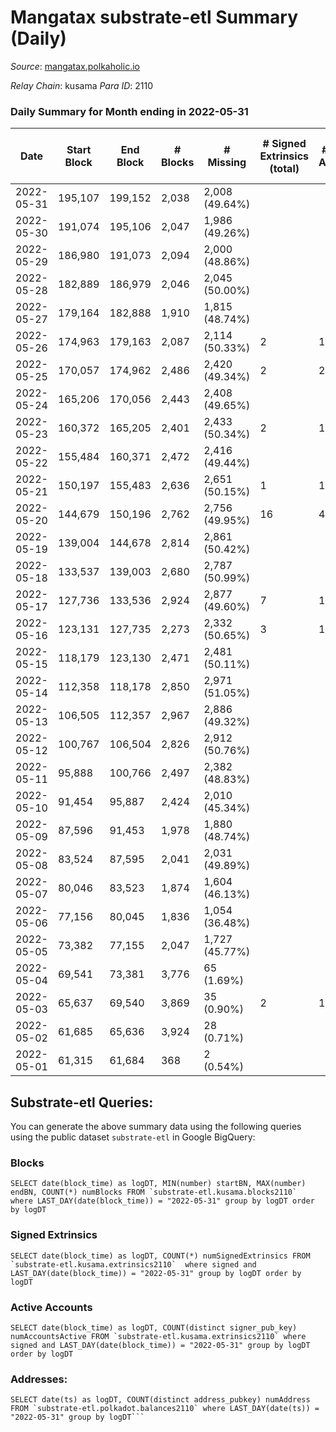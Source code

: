 # Mangatax substrate-etl Summary (Daily)

_Source_: [mangatax.polkaholic.io](https://mangatax.polkaholic.io)

*Relay Chain*: kusama
*Para ID*: 2110



### Daily Summary for Month ending in 2022-05-31


| Date | Start Block | End Block | # Blocks | # Missing | # Signed Extrinsics (total) | # Active Accounts | # Addresses with Balances | # Events | # Transfers | # XCM Transfers In | # XCM Transfers Out |
| ---- | ----------- | --------- | -------- | --------- | --------------------------- | ----------------- | ------------------------- | -------- | ----------- | ------------------ | ------------------- |
| 2022-05-31 | 195,107 | 199,152 | 2,038 | 2,008 (49.64%) |  |  | 12 | 4,100 |   |   |   |
| 2022-05-30 | 191,074 | 195,106 | 2,047 | 1,986 (49.26%) |  |  |  | 4,110 |   |   |   |
| 2022-05-29 | 186,980 | 191,073 | 2,094 | 2,000 (48.86%) |  |  |  | 4,217 |   |   |   |
| 2022-05-28 | 182,889 | 186,979 | 2,046 | 2,045 (50.00%) |  |  |  | 4,092 |   |   |   |
| 2022-05-27 | 179,164 | 182,888 | 1,910 | 1,815 (48.74%) |  |  |  | 3,832 |   |   |   |
| 2022-05-26 | 174,963 | 179,163 | 2,087 | 2,114 (50.33%) | 2 | 1 |  | 4,202 |   |   |   |
| 2022-05-25 | 170,057 | 174,962 | 2,486 | 2,420 (49.34%) | 2 | 2 |  | 5,015 |   |   |   |
| 2022-05-24 | 165,206 | 170,056 | 2,443 | 2,408 (49.65%) |  |  |  | 4,922 |   |   |   |
| 2022-05-23 | 160,372 | 165,205 | 2,401 | 2,433 (50.34%) | 2 | 1 |  | 4,848 |   |   |   |
| 2022-05-22 | 155,484 | 160,371 | 2,472 | 2,416 (49.44%) |  |  | 12 | 4,969 |   |   |   |
| 2022-05-21 | 150,197 | 155,483 | 2,636 | 2,651 (50.15%) | 1 | 1 |  | 5,288 |   |   |   |
| 2022-05-20 | 144,679 | 150,196 | 2,762 | 2,756 (49.95%) | 16 | 4 |  | 5,551 | 1  |   |   |
| 2022-05-19 | 139,004 | 144,678 | 2,814 | 2,861 (50.42%) |  |  |  | 5,637 |   |   |   |
| 2022-05-18 | 133,537 | 139,003 | 2,680 | 2,787 (50.99%) |  |  |  | 5,381 |   |   |   |
| 2022-05-17 | 127,736 | 133,536 | 2,924 | 2,877 (49.60%) | 7 | 1 |  | 5,885 | 1  |   |   |
| 2022-05-16 | 123,131 | 127,735 | 2,273 | 2,332 (50.65%) | 3 | 1 |  | 4,590 | 2  |   |   |
| 2022-05-15 | 118,179 | 123,130 | 2,471 | 2,481 (50.11%) |  |  |  | 4,963 |   |   |   |
| 2022-05-14 | 112,358 | 118,178 | 2,850 | 2,971 (51.05%) |  |  |  | 5,736 |   |   |   |
| 2022-05-13 | 106,505 | 112,357 | 2,967 | 2,886 (49.32%) |  |  |  | 5,955 |   |   |   |
| 2022-05-12 | 100,767 | 106,504 | 2,826 | 2,912 (50.76%) |  |  |  | 5,664 |   |   |   |
| 2022-05-11 | 95,888 | 100,766 | 2,497 | 2,382 (48.83%) |  |  |  | 5,012 |   |   |   |
| 2022-05-10 | 91,454 | 95,887 | 2,424 | 2,010 (45.34%) |  |  |  | 4,856 |   |   |   |
| 2022-05-09 | 87,596 | 91,453 | 1,978 | 1,880 (48.74%) |  |  |  | 3,974 |   |   |   |
| 2022-05-08 | 83,524 | 87,595 | 2,041 | 2,031 (49.89%) |  |  |  | 4,103 |   |   |   |
| 2022-05-07 | 80,046 | 83,523 | 1,874 | 1,604 (46.13%) |  |  |  | 3,748 |   |   |   |
| 2022-05-06 | 77,156 | 80,045 | 1,836 | 1,054 (36.48%) |  |  |  | 3,681 |   |   |   |
| 2022-05-05 | 73,382 | 77,155 | 2,047 | 1,727 (45.77%) |  |  |  | 4,112 |   |   |   |
| 2022-05-04 | 69,541 | 73,381 | 3,776 | 65 (1.69%) |  |  |  | 7,587 |   |   |   |
| 2022-05-03 | 65,637 | 69,540 | 3,869 | 35 (0.90%) | 2 | 1 |  | 7,763 |   |   |   |
| 2022-05-02 | 61,685 | 65,636 | 3,924 | 28 (0.71%) |  |  |  | 7,873 |   |   |   |
| 2022-05-01 | 61,315 | 61,684 | 368 | 2 (0.54%) |  |  |  | 736 |   |   |   |

## Substrate-etl Queries:
You can generate the above summary data using the following queries using the public dataset `substrate-etl` in Google BigQuery:


### Blocks
```
SELECT date(block_time) as logDT, MIN(number) startBN, MAX(number) endBN, COUNT(*) numBlocks FROM `substrate-etl.kusama.blocks2110`  where LAST_DAY(date(block_time)) = "2022-05-31" group by logDT order by logDT
```


### Signed Extrinsics
```
SELECT date(block_time) as logDT, COUNT(*) numSignedExtrinsics FROM `substrate-etl.kusama.extrinsics2110`  where signed and LAST_DAY(date(block_time)) = "2022-05-31" group by logDT order by logDT
```


### Active Accounts
```
SELECT date(block_time) as logDT, COUNT(distinct signer_pub_key) numAccountsActive FROM `substrate-etl.kusama.extrinsics2110` where signed and LAST_DAY(date(block_time)) = "2022-05-31" group by logDT order by logDT
```


### Addresses:
```
SELECT date(ts) as logDT, COUNT(distinct address_pubkey) numAddress FROM `substrate-etl.polkadot.balances2110` where LAST_DAY(date(ts)) = "2022-05-31" group by logDT```

